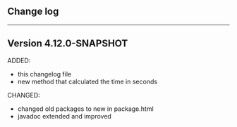 ## Change log
----------------------

Version 4.12.0-SNAPSHOT
-------------

ADDED:
 
- this changelog file
- new method that calculated the time in seconds

CHANGED:
 
- changed old packages to new in package.html
- javadoc extended and improved
